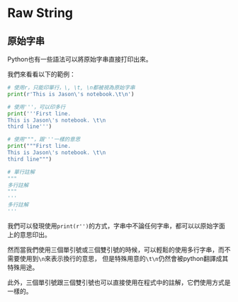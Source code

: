 # Raw String
## 原始字串
Python也有一些語法可以將原始字串直接打印出來。

我們來看看以下的範例：
```python
# 使用r，只能印單行，\, \t, \n都被視為原始字串
print(r'This is Jason\'s notebook.\t\n')

# 使用'''，可以印多行
print('''First line.
This is Jason\'s notebook. \t\n
third line''')

# 使用"""，跟'''一樣的意思
print("""First line.
This is Jason\'s notebook. \t\n
third line""")

# 單行註解
"""
多行註解
"""
'''
多行註解
'''
```

我們可以發現使用`print(r'')`的方式，字串中不論任何字串，都可以以原始字面上的意思印出。

然而當我們使用三個單引號或三個雙引號的時候，可以輕鬆的使用多行字串，而不需要使用到`\n`來表示換行的意思，
但是特殊用意的`\t\n`仍然會被python翻譯成其特殊用途。

此外，三個單引號跟三個雙引號也可以直接使用在程式中的註解，它們使用方式是一樣的。